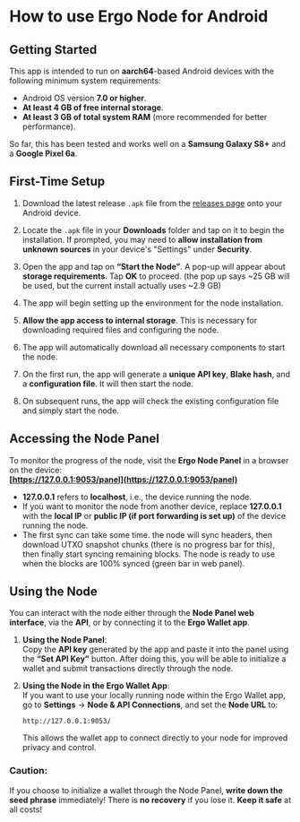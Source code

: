 # How to use Ergo Node for Android

## Getting Started

This app is intended to run on **aarch64**-based Android devices with the following minimum system requirements:
- Android OS version **7.0 or higher**.
- **At least 4 GB of free internal storage**.
- **At least 3 GB of total system RAM** (more recommended for better performance).

So far, this has been tested and works well on a **Samsung Galaxy S8+** and a **Google Pixel 6a**.

## First-Time Setup

1. Download the latest release `.apk` file from the [releases page](https://github.com/rustinmyeye/ErgoNodeAndroid/releases) onto your Android device.

2. Locate the `.apk` file in your **Downloads** folder and tap on it to begin the installation. If prompted, you may need to **allow installation from unknown sources** in your device's "Settings" under **Security**.

3. Open the app and tap on **“Start the Node”**. A pop-up will appear about **storage requirements**. Tap **OK** to proceed. (the pop up says ~25 GB will be used, but the current install actually uses ~2.9 GB)

4. The app will begin setting up the environment for the node installation.

5. **Allow the app access to internal storage**. This is necessary for downloading required files and configuring the node.

6. The app will automatically download all necessary components to start the node.

7. On the first run, the app will generate a **unique API key**, **Blake hash**, and a **configuration file**. It will then start the node.

8. On subsequent runs, the app will check the existing configuration file and simply start the node.

## Accessing the Node Panel

To monitor the progress of the node, visit the **Ergo Node Panel** in a browser on the device:  
**[https://127.0.0.1:9053/panel](https://127.0.0.1:9053/panel)**

- **127.0.0.1** refers to **localhost**, i.e., the device running the node.
- If you want to monitor the node from another device, replace **127.0.0.1** with the **local IP** or **public IP (if port forwarding is set up)** of the device running the node.
- The first sync can take some time. the node will sync headers, then download UTXO snapshot chunks (there is no progress bar for this), then finally start syncing remaining blocks. The node is ready to use when the blocks are 100% synced (green bar in web panel).

## Using the Node  

You can interact with the node either through the **Node Panel web interface**, via the **API**, or by connecting it to the **Ergo Wallet app**.  

1. **Using the Node Panel**:  
   Copy the **API key** generated by the app and paste it into the panel using the **“Set API Key”** button. After doing this, you will be able to initialize a wallet and submit transactions directly through the node.  

2. **Using the Node in the Ergo Wallet App**:  
   If you want to use your locally running node within the Ergo Wallet app, go to **Settings** → **Node & API Connections**, and set the **Node URL** to:  
   ```
   http://127.0.0.1:9053/
   ```
   This allows the wallet app to connect directly to your node for improved privacy and control.  

### **Caution**:  
If you choose to initialize a wallet through the Node Panel, **write down the seed phrase** immediately! There is **no recovery** if you lose it. **Keep it safe** at all costs!  
